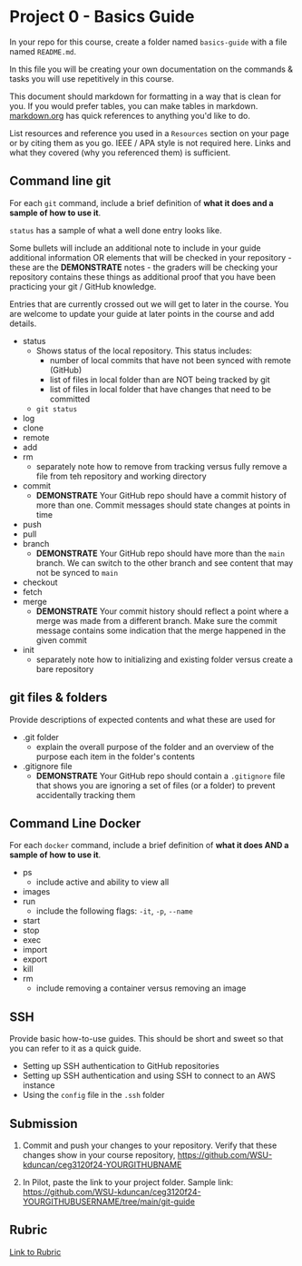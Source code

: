 # Project 0 - Basics Guide

In your repo for this course, create a folder named `basics-guide` with a file named `README.md`. 

In this file you will be creating your own documentation on the commands & tasks you will use repetitively in this course.

This document should markdown for formatting in a way that is clean for you.  If you would prefer tables, you can make tables in markdown.  [markdown.org](https://www.markdownguide.org/) has quick references to anything you'd like to do.

List resources and reference you used in a `Resources` section on your page or by citing them as you go.  IEEE / APA style is not required here.  Links and what they covered (why you referenced them) is sufficient.

## Command line git

For each `git` command, include a brief definition of **what it does and a sample of how to use it**. 

`status` has a sample of what a well done entry looks like.

Some bullets will include an additional note to include in your guide additional information OR elements that will be checked in your repository - these are the **DEMONSTRATE** notes - the graders will be checking your repository contains these things as additional proof that you have been practicing your git / GitHub knowledge.

Entries that are currently crossed out we will get to later in the course.  You are welcome to update your guide at later points in the course and add details.

- status
  - Shows status of the local repository. This status includes:
    - number of local commits that have not been synced with remote (GitHub)
    - list of files in local folder than are NOT being tracked by git
    - list of files in local folder that have changes that need to be committed
  - `git status`
- log
- clone
- remote
- add
- rm
  - separately note how to remove from tracking versus fully remove a file from teh repository and working directory
- commit
  - **DEMONSTRATE** Your GitHub repo should have a commit history of more than one.  Commit messages should state changes at points in time
- push
- pull
- branch
  - **DEMONSTRATE** Your GitHub repo should have more than the `main` branch.  We can switch to the other branch and see content that may not be synced to `main`
- checkout
- fetch
- merge
  - **DEMONSTRATE** Your commit history should reflect a point where a merge was made from a different branch. Make sure the commit message contains some indication that the merge happened in the given commit
- init
  - separately note how to initializing and existing folder versus create a bare repository

## git files & folders

Provide descriptions of expected contents and what these are used for

- .git folder
  - explain the overall purpose of the folder and an overview of the purpose each item in the folder's contents
- .gitignore file
  - **DEMONSTRATE** Your GitHub repo should contain a `.gitignore` file that shows you are ignoring a set of files (or a folder) to prevent accidentally tracking them

## Command Line Docker

For each `docker` command, include a brief definition of **what it does AND a sample of how to use it**. 

- ps
  - include active and ability to view all
- images
- run
  - include the following flags: `-it`, `-p`, `--name`
- start
- stop
- exec
- import
- export
- kill
- rm
  - include removing a container versus removing an image

## SSH

Provide basic how-to-use guides.  This should be short and sweet so that you can refer to it as a quick guide.

- Setting up SSH authentication to GitHub repositories
- Setting up SSH authentication and using SSH to connect to an AWS instance
- Using the `config` file in the `.ssh` folder

## Submission

1. Commit and push your changes to your repository. Verify that these changes show in your course repository, https://github.com/WSU-kduncan/ceg3120f24-YOURGITHUBNAME

2. In Pilot, paste the link to your project folder. Sample link: https://github.com/WSU-kduncan/ceg3120f24-YOURGITHUBUSERNAME/tree/main/git-guide

## Rubric

[Link to Rubric](Rubric.md)
